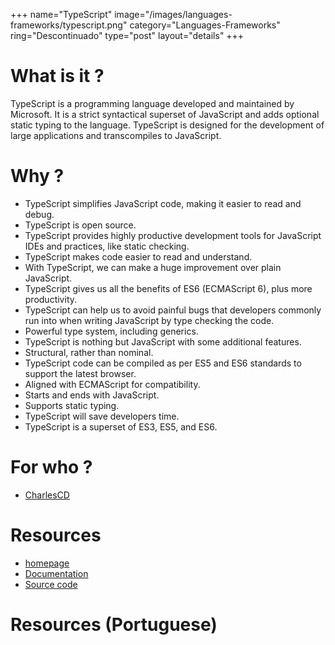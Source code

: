 +++
name="TypeScript"
image="/images/languages-frameworks/typescript.png"
category="Languages-Frameworks"
ring="Descontinuado"
type="post"
layout="details"
+++

# What is it ?

TypeScript is a programming language developed and maintained by Microsoft. It is a strict syntactical superset of JavaScript and adds optional static typing to the language. TypeScript is designed for the development of large applications and transcompiles to JavaScript.


# Why ?

* TypeScript simplifies JavaScript code, making it easier to read and debug.
* TypeScript is open source.
* TypeScript provides highly productive development tools for JavaScript IDEs and practices, like static checking.
* TypeScript makes code easier to read and understand.
* With TypeScript, we can make a huge improvement over plain JavaScript.
* TypeScript gives us all the benefits of ES6 (ECMAScript 6), plus more productivity.
* TypeScript can help us to avoid painful bugs that developers commonly run into when writing JavaScript by type checking the code.
* Powerful type system, including generics.
* TypeScript is nothing but JavaScript with some additional features.
* Structural, rather than nominal.
* TypeScript code can be compiled as per ES5 and ES6 standards to support the latest browser.
* Aligned with ECMAScript for compatibility.
* Starts and ends with JavaScript.
* Supports static typing.
* TypeScript will save developers time.
* TypeScript is a superset of ES3, ES5, and ES6.


# For who ?
* [CharlesCD](https://charlescd.io/)

# Resources
* [homepage](https://www.typescriptlang.org/)
* [Documentation](https://www.typescriptlang.org/docs/)
* [Source code](https://github.com/microsoft/TypeScript)


# Resources (Portuguese)

